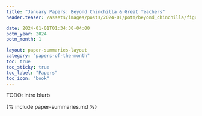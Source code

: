 ```yaml
---
title: "January Papers: Beyond Chinchilla & Great Teachers"
header.teaser: /assets/images/posts/2024-01/potm/beyond_chinchilla/figure_1a.png

date: 2024-01-01T01:34:30-04:00
potm_year: 2024
potm_month: 1

layout: paper-summaries-layout
category: "papers-of-the-month"
toc: true
toc_sticky: true
toc_label: "Papers"
toc_icon: "book"
---
```


TODO: intro blurb

{% include paper-summaries.md %}
